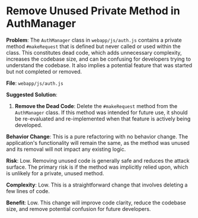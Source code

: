 # Remove Unused Private Method in AuthManager

**Problem**: The `AuthManager` class in `webapp/js/auth.js` contains a private method `#makeRequest` that is defined but never called or used within the class. This constitutes dead code, which adds unnecessary complexity, increases the codebase size, and can be confusing for developers trying to understand the codebase. It also implies a potential feature that was started but not completed or removed.

**File**: `webapp/js/auth.js`

**Suggested Solution**:
1. **Remove the Dead Code**: Delete the `#makeRequest` method from the `AuthManager` class. If this method was intended for future use, it should be re-evaluated and re-implemented when that feature is actively being developed.

**Behavior Change**: This is a pure refactoring with no behavior change. The application's functionality will remain the same, as the method was unused and its removal will not impact any existing logic.

**Risk**: Low. Removing unused code is generally safe and reduces the attack surface. The primary risk is if the method was implicitly relied upon, which is unlikely for a private, unused method.

**Complexity**: Low. This is a straightforward change that involves deleting a few lines of code.

**Benefit**: Low. This change will improve code clarity, reduce the codebase size, and remove potential confusion for future developers.